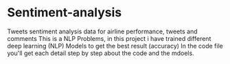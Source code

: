 # Sentiment-analysis
Tweets sentiment analysis data for airline performance, tweets and comments
This is a NLP Problems, in this project i have trained different deep learning (NLP) Models to get the best result (accuracy)
In the code file you'll get each detail step by step about the code and the mdoels.
